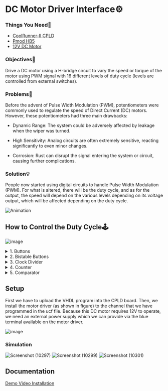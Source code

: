 # DC Motor Driver Interface⚙️

### Things You Need🎒
- <a href="https://www.xilinx.com/publications/products/cpld/coolrunnerii-product-brief.pdf"> CoolRunner-II CPLD </a>
- <a href="https://digilent.com/reference/pmod/pmodhb5/reference-manual?redirect=1"> Pmod HB5 </a>
- <a href="https://digilent.com/shop/dc-motor-gearbox-1-19-gear-ratio-custom-12v-motor-designed-for-digilent-robot-kits/"> 12V DC Motor </a>

### Objectives🎯
Drive a DC motor using a H-bridge circuit to vary the speed or torque of the motor using PWM signal with 16 different levels of duty cycle (levels are controlled from external switches).

### Problems🚨
Before the advent of Pulse Width Modulation (PWM), potentiometers were commonly used to regulate the speed of Direct Current (DC) motors. However, these potentiometers had three main drawbacks:

- Dynamic Range: The system could be adversely affected by leakage when the wiper was turned.

- High Sensitivity: Analog circuits are often extremely sensitive, reacting significantly to even minor changes.

- Corrosion: Rust can disrupt the signal entering the system or circuit, causing further complications.

### Solution💡
People now started using digital circuits to handle Pulse Width Modulation (PWM). For what is altered, there will be the duty cycle, and as for the output, the speed will depend on the various levels depending on its voltage output, which will be affected depending on the duty cycle.

![Animation](https://github.com/kev-nat/DC-Motor-Driver-Interface/assets/97384711/58d82f5f-f5f7-4bea-85d6-762e97fb357e)

## How to Control the Duty Cycle🕹️
![image](https://github.com/kev-nat/DC-Motor-Driver-Interface/assets/97384711/1115b11c-30ee-4467-af3b-52cdcea37e06)

<details>
<summary> 1. Buttons </summary>
  There will be 2 buttons of which will be used in the CoolRunner-II CPLD to change the PWM of the DC motor. One of the buttons will allow the speed to accelerate, and the other will reset the system.

  ![image](https://github.com/kev-nat/DC-Motor-Driver-Interface/assets/97384711/80056a4f-db29-4b28-9306-704853b2eb92)
  
</details>

<details>
<summary> 2. Bistable Buttons </summary>
On the bistable button, there are 3 inputs from the button, a clock divider output, and a reset. The output button will then be used to control the PWM for the DC motor. In this bistable button there are two states where the button is pressed and the button is not pressed. If the button is pressed, there will be output 1, if not pressed, the output will be 0. The output of the bistable button will be connected to the clock enable input on counter A.

![image](https://github.com/kev-nat/DC-Motor-Driver-Interface/assets/97384711/2df596d0-19fe-4c8e-9b6a-72c9eecbd977)
  
</details>

<details>
<summary> 3. Clock Divider </summary>
Clock Divider has 2 inputs, namely the MHz clock taken from CoolRunner-II CPLD and Reset. And ClockDivOut works to divide the clock signal. The clock divider will divide the clock from the input so that the
output of the clock is not speed and will be around 2KHz to drive the DC motor. Within the Clock divider, 2 signals are created, the counter as integers 1 to 4000 inside the counter, and the tmp signal which is coupled to the ClockDivOut output. In the Clock Divider process, the clock that gets the input from will make the counter inside the Clock divider go up to 2000, where then the output will give a high signal until the counter is at 4000, reset to 1, and at the same time make the output low.

![image](https://github.com/kev-nat/DC-Motor-Driver-Interface/assets/97384711/6d107d64-1a21-44c6-b79c-7592f6af0c23)
  
</details>

<details>
<summary> 4. Counter </summary>
  
  Counter A:
  Each time Counter A gets from the pressed button, the signal connected to the output will add 1 bit up to 1111. If the output is 1111 and the button is pressed, the output will return to 0000. But, if the     reset button is pressed, the counter will return to 0000.
  
  Counter B
  Each time Counter B gets input from the clock divider, the output signal will add 1 bit up to 1111. Once the output reaches 1111, the counter will then flip to 0000 and repeat as long as there is an input clock. If the reset button is pressed, the counter will return to 0000.

![image](https://github.com/kev-nat/DC-Motor-Driver-Interface/assets/97384711/94218d8d-ddf0-4c8a-80e5-564235a9e957)

</details>

<details>
<summary> 5. Comparator </summary>
The comparator compares the output of Counter A and Counter B to get the PWM. Inside, the process is that if the output of Counter A is greater than Counter B, it means that the comparator will give a high output, otherwise the output will be low. The comparator can compare the 2 comparators because both counters A and B are connected to the same clock divider, and the 2 output counters will give the same output every second. Since both counters are 4 bit equal, there will be 16 different speed levels.

![image](https://github.com/kev-nat/DC-Motor-Driver-Interface/assets/97384711/8aeb00d4-dd62-48a0-a684-e0c0c2b4729a)
  
</details>

## Setup
First we have to upload the VHDL program into the CPLD board. Then, we install the motor driver (as shown in figure) to the channel that we have programmed in the ucf file. Because this DC motor requires 12V to operate, we need an external power supply which we can provide via the blue terminal available on the motor driver.

![image](https://github.com/kev-nat/DC-Motor-Driver-Interface/assets/97384711/3d5bba2f-3c62-4fa6-8b05-2a55a8e6b15a)

### Simulation
![Screenshot (10297)](https://github.com/kev-nat/DC-Motor-Driver-Interface/assets/97384711/1ba625bb-fea6-4161-9da8-c6bd34eded3d)
![Screenshot (10299)](https://github.com/kev-nat/DC-Motor-Driver-Interface/assets/97384711/e2ca6250-2e20-4e2e-bbc7-2c427e4ed9fc)
![Screenshot (10301)](https://github.com/kev-nat/DC-Motor-Driver-Interface/assets/97384711/335935bb-daba-47e7-bca7-6612559091fe)

## Documentation
<a href="https://youtube.com/shorts/nYx9Fdc90hw"> Demo Video </a>
<a href="https://youtube.com/shorts/EZm1UH0z-bI"> Installation </a>
